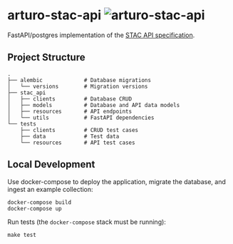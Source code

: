 # arturo-stac-api ![arturo-stac-api](https://github.com/arturo-ai/arturo-stac-api/workflows/arturo-stac-api/badge.svg)
FastAPI/postgres implementation of the [STAC API specification](https://github.com/radiantearth/stac-api-spec).

## Project Structure
```
.
├── alembic             # Database migrations
│   └── versions        # Migration versions
├── stac_api            
│   ├── clients         # Database CRUD
│   ├── models          # Database and API data models
│   ├── resources       # API endpoints
│   └── utils           # FastAPI dependencies
└── tests
    ├── clients         # CRUD test cases
    ├── data            # Test data
    └── resources       # API test cases
```

## Local Development
Use docker-compose to deploy the application, migrate the database, and ingest an example collection:
```
docker-compose build
docker-compose up
```

Run tests (the `docker-compose` stack must be running):
```
make test
```